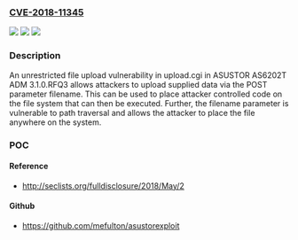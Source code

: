 ### [CVE-2018-11345](https://cve.mitre.org/cgi-bin/cvename.cgi?name=CVE-2018-11345)
![](https://img.shields.io/static/v1?label=Product&message=n%2Fa&color=blue)
![](https://img.shields.io/static/v1?label=Version&message=n%2Fa&color=blue)
![](https://img.shields.io/static/v1?label=Vulnerability&message=n%2Fa&color=brighgreen)

### Description

An unrestricted file upload vulnerability in upload.cgi in ASUSTOR AS6202T ADM 3.1.0.RFQ3 allows attackers to upload supplied data via the POST parameter filename. This can be used to place attacker controlled code on the file system that can then be executed. Further, the filename parameter is vulnerable to path traversal and allows the attacker to place the file anywhere on the system.

### POC

#### Reference
- http://seclists.org/fulldisclosure/2018/May/2

#### Github
- https://github.com/mefulton/asustorexploit

